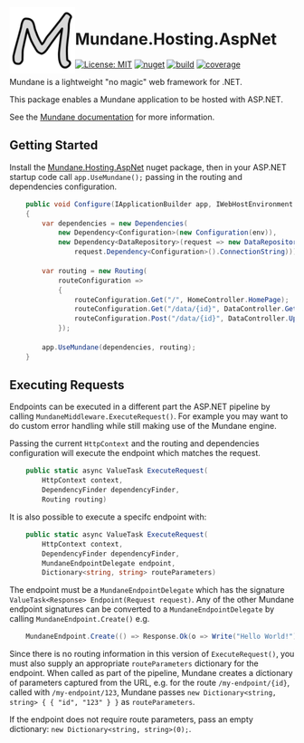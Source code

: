 <img align="left" width="116" src="https://raw.githubusercontent.com/adambarclay/mundane-hosting-aspnet/main/build/Mundane.png"/>

# Mundane.Hosting.AspNet

[![License: MIT](https://img.shields.io/github/license/adambarclay/mundane-hosting-aspnet?color=blue)](https://github.com/adambarclay/mundane-hosting-aspnet/blob/main/LICENSE) [![nuget](https://img.shields.io/nuget/v/Mundane.Hosting.AspNet)](https://www.nuget.org/packages/Mundane.Hosting.AspNet/) [![build](https://img.shields.io/github/workflow/status/adambarclay/mundane-hosting-aspnet/Build/main)](https://github.com/adambarclay/mundane-hosting-aspnet/actions?query=workflow%3ABuild+branch%3Amain) [![coverage](https://img.shields.io/codecov/c/github/adambarclay/mundane-hosting-aspnet/main)](https://codecov.io/gh/adambarclay/mundane-hosting-aspnet/branch/main)

Mundane is a lightweight "no magic" web framework for .NET.

This package enables a Mundane application to be hosted with ASP.NET.

See the [Mundane documentation](https://github.com/adambarclay/mundane) for more information.

## Getting Started

Install the [Mundane.Hosting.AspNet](https://www.nuget.org/packages/Mundane.Hosting.AspNet/) nuget package, then in your ASP.NET startup code call `app.UseMundane();` passing in the routing and dependencies configuration.

```c#
    public void Configure(IApplicationBuilder app, IWebHostEnvironment env)
    {
        var dependencies = new Dependencies(
            new Dependency<Configuration>(new Configuration(env)),
            new Dependency<DataRepository>(request => new DataRepositorySqlServer(
                request.Dependency<Configuration>().ConnectionString)));

        var routing = new Routing(
            routeConfiguration =>
            {
                routeConfiguration.Get("/", HomeController.HomePage);
                routeConfiguration.Get("/data/{id}", DataController.GetData);
                routeConfiguration.Post("/data/{id}", DataController.UpdateData);
            });

        app.UseMundane(dependencies, routing);
    }
```

## Executing Requests

Endpoints can be executed in a different part the ASP.NET pipeline by calling `MundaneMiddleware.ExecuteRequest()`. For example you may want to do custom error handling while still making use of the Mundane engine.

Passing the current `HttpContext` and the routing and dependencies configuration will execute the endpoint which matches the request.

```c#
    public static async ValueTask ExecuteRequest(
        HttpContext context,
        DependencyFinder dependencyFinder,
        Routing routing)
```

It is also possible to execute a specifc endpoint with:

```c#
    public static async ValueTask ExecuteRequest(
        HttpContext context,
        DependencyFinder dependencyFinder,
        MundaneEndpointDelegate endpoint,
        Dictionary<string, string> routeParameters)
```

The endpoint must be a `MundaneEndpointDelegate` which has the signature `ValueTask<Response> Endpoint(Request request)`. Any of the other Mundane endpoint signatures can be converted to a `MundaneEndpointDelegate` by calling `MundaneEndpoint.Create()` e.g.
```c#
    MundaneEndpoint.Create(() => Response.Ok(o => Write("Hello World!")));
```

Since there is no routing information in this version of `ExecuteRequest()`, you must also supply an appropriate `routeParameters` dictionary for the endpoint. When called as part of the pipeline, Mundane creates a dictionary of parameters captured from the URL, e.g. for the route `/my-endpoint/{id}`, called with `/my-endpoint/123`, Mundane passes `new Dictionary<string, string> { { "id", "123" } }` as `routeParameters`.

If the endpoint does not require route parameters, pass an empty dictionary: `new Dictionary<string, string>(0);`.
